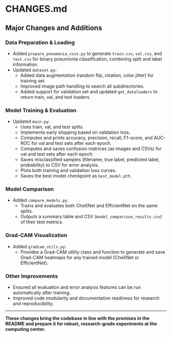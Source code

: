 # CHANGES.md

## Major Changes and Additions

### Data Preparation & Loading
- Added `prepare_pneumonia_csvs.py` to generate `train.csv`, `val.csv`, and `test.csv` for binary pneumonia classification, combining split and label information.
- Updated `dataset.py`:
  - Added data augmentation (random flip, rotation, color jitter) for training set.
  - Improved image path handling to search all subdirectories.
  - Added support for validation set and updated `get_dataloaders` to return train, val, and test loaders.

### Model Training & Evaluation
- Updated `main.py`:
  - Uses train, val, and test splits.
  - Implements early stopping based on validation loss.
  - Computes and prints accuracy, precision, recall, F1-score, and AUC-ROC for val and test sets after each epoch.
  - Computes and saves confusion matrices (as images and CSVs) for val and test sets after each epoch.
  - Saves misclassified samples (filename, true label, predicted label, probability) to CSV for error analysis.
  - Plots both training and validation loss curves.
  - Saves the best model checkpoint as `best_model.pth`.

### Model Comparison
- Added `compare_models.py`:
  - Trains and evaluates both CheXNet and EfficientNet on the same splits.
  - Outputs a summary table and CSV (`model_comparison_results.csv`) of their test metrics.

### Grad-CAM Visualization
- Added `gradcam_utils.py`:
  - Provides a Grad-CAM utility class and function to generate and save Grad-CAM heatmaps for any trained model (CheXNet or EfficientNet).

### Other Improvements
- Ensured all evaluation and error analysis features can be run automatically after training.
- Improved code modularity and documentation readiness for research and reproducibility.

---

**These changes bring the codebase in line with the promises in the README and prepare it for robust, research-grade experiments at the computing center.** 